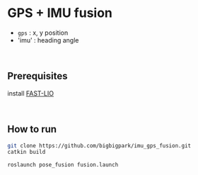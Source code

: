 # GPS + IMU fusion

* `gps` : x, y position
* 'imu' : heading angle

<br/>

## Prerequisites

install [FAST-LIO](https://github.com/hku-mars/FAST_LIO)

<br/>

## How to run

~~~bash
git clone https://github.com/bigbigpark/imu_gps_fusion.git
catkin build
~~~

~~~bash
roslaunch pose_fusion fusion.launch
~~~